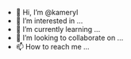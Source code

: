 - 👋 Hi, I’m @kameryl
- 👀 I’m interested in ...
- 🌱 I’m currently learning ...
- 💞️ I’m looking to collaborate on ...
- 📫 How to reach me ...

<!---
kameryl/kameryl is a ✨ special ✨ repository because its `README.md` (this file) appears on your GitHub profile.
You can click the Preview link to take a look at your changes.
--->
